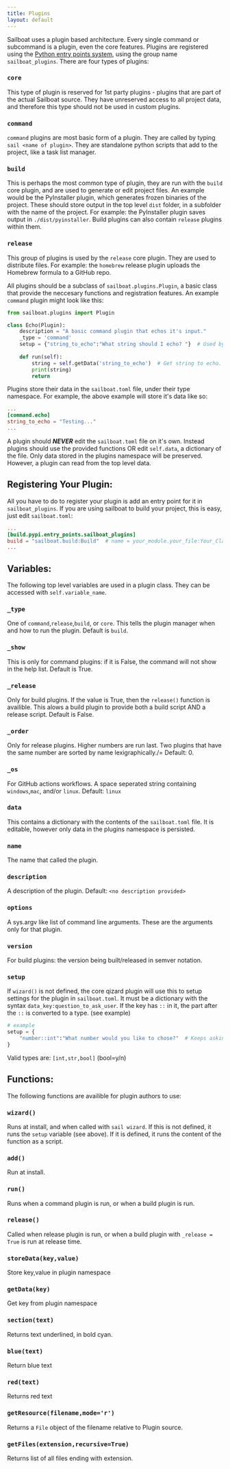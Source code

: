 ```yaml
---
title: Plugins
layout: default
---
```

Sailboat uses a plugin based architecture. Every single command or subcommand is a plugin, even the core features. Plugins are registered using the [Python entry points system](https://amir.rachum.com/blog/2017/07/28/python-entry-points/), using the group name `sailboat_plugins`. There are four types of plugins:
### `core`
This type of plugin is reserved for 1st party plugins - plugins that are part of the actual Sailboat source. They have unreserved access to all project data, and therefore this type should not be used in custom plugins.
### `command`
`command` plugins are most basic form of a plugin. They are called by typing `sail <name of plugin>`. They are standalone python scripts that add to the project, like a task list manager.
### `build`
This is perhaps the most common type of plugin, they are run with the `build` core plugin, and are used to generate or edit project files. An example would be the PyInstaller plugin, which generates frozen binaries of the project. These should store output in the top level `dist` folder, in a subfolder with the name of the project. For example: the PyInstaller plugin saves output in `./dist/pyinstaller`. Build plugins can also contain `release` plugins within them.
### `release`
This group of plugins is used by the `release` core plugin. They are used to distribute files. For example: the `homebrew` release plugin uploads the Homebrew formula to a GitHub repo.

All plugins should be a subclass of `sailboat.plugins.Plugin`, a basic class that provide the neccesary functions and registration features. An example `command` plugin might look like this:
```python
from sailboat.plugins import Plugin

class Echo(Plugin):
	description = "A basic command plugin that echos it's input."
	_type = 'command'
	setup = {"string_to_echo":"What string should I echo? "}  # Used by wizard
    
	def run(self):
		string = self.getData('string_to_echo')  # Get string to echo.
		print(string)
		return
```
Plugins store their data in the `sailboat.toml` file, under their type namespace. For example, the above example will store it's data like so:
```toml
...
[command.echo]
string_to_echo = "Testing..."
...
```
A plugin should ***NEVER*** edit the `sailboat.toml` file on it's own. Instead plugins should use the provided functions OR edit `self.data`, a dictionary of the file. Only data stored in the plugins namespace will be preserved. However, a plugin can read from the top level data.

## Registering Your Plugin:
All you have to do to register your plugin is add an entry point for it in `sailboat_plugins`. If you are using sailboat to build your project, this is easy, just edit `sailboat.toml`:
```toml
...
[build.pypi.entry_points.sailboat_plugins]
build = "sailboat.build:Build"  # name = your_module.your_file:Your_Class
...
```
## Variables:
The following top level variables are used in a plugin class. They can be accessed with `self.variable_name`.

### `_type`
One of `command`,`release`,`build`, or `core`. This tells the plugin manager when and how to run the plugin.
Default is `build`.

### `_show`
This is only for command plugins: if it is False, the command will not show in the help list. Default is True.

### `_release`
Only for build plugins. If the value is True, then the `release()` function is availible. This alows a build plugin to provide both a build script AND a release script. Default is False.

### `_order`
Only for release plugins. Higher numbers are run last. Two plugins that have the same number are sorted by name lexigraphically./= Default: 0.

### `_os`
For GitHub actions workflows. A space seperated string containing `windows`,`mac`, and/or `linux`. Default: `linux`

### `data`
This contains a dictionary with the contents of the `sailboat.toml` file. It is editable, however only data in the plugins namespace is persisted.

### `name`
The name that called the plugin.

### `description`
A description of the plugin. Default: `<no description provided>`

### `options`
A sys.argv like list of command line arguments. These are the arguments only for that plugin.

### `version`
For build plugins: the version being built/released in semver notation.

### `setup`
If `wizard()` is not defined, the core qizard plugin will use this to setup settings for the plugin in `sailboat.toml`.
It must be a dictionary with the syntax `data_key:question_to_ask_user`. If the key has `::` in it, the part after the `::` is converted to a type. (see example)
```python
# example
setup = {
	"number::int":"What number would you like to chose?"  # Keeps asking until int.
}
```
Valid types are: `[int,str,bool]` (bool=y/n)

## Functions:
The following functions are availible for plugin authors to use:

### `wizard()`
Runs at install, and when called with `sail wizard`.
If this is not defined, it runs the `setup` variable (see above). If it is defined, it runs the content of the function as a script.

### `add()`
Run at install.

### `run()`
Runs when a command plugin is run, or when a build plugin is run.

### `release()`
Called when release plugin is run, or when a build plugin with `_release = True` is run at release time.

### `storeData(key,value)`
Store key,value in plugin namespace

### `getData(key)`
Get key from plugin namespace

### `section(text)`
Returns text underlined, in bold cyan.

### `blue(text)`
Return blue text

### `red(text)`
Returns red text

### `getResource(filename,mode='r')`
Returns a `File` object of the filename relative to Plugin source.

### `getFiles(extension,recursive=True)`
Returns list of all files ending with extension.

